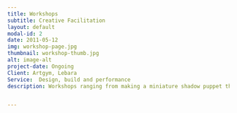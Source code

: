 ```yaml
---
title: Workshops
subtitle: Creative Facilitation
layout: default
modal-id: 2
date: 2011-05-12
img: workshop-page.jpg
thumbnail: workshop-thumb.jpg
alt: image-alt
project-date: Ongoing
Client: Artgym, Lebara
Service:  Design, build and performance
description: Workshops ranging from making a miniature shadow puppet theatre, to life drawing in Trafalgar square. Facilitating creativity for all generations using paint, tools, pencils or puppets to get the imagination churning out ideas and hands creating 


---
```

